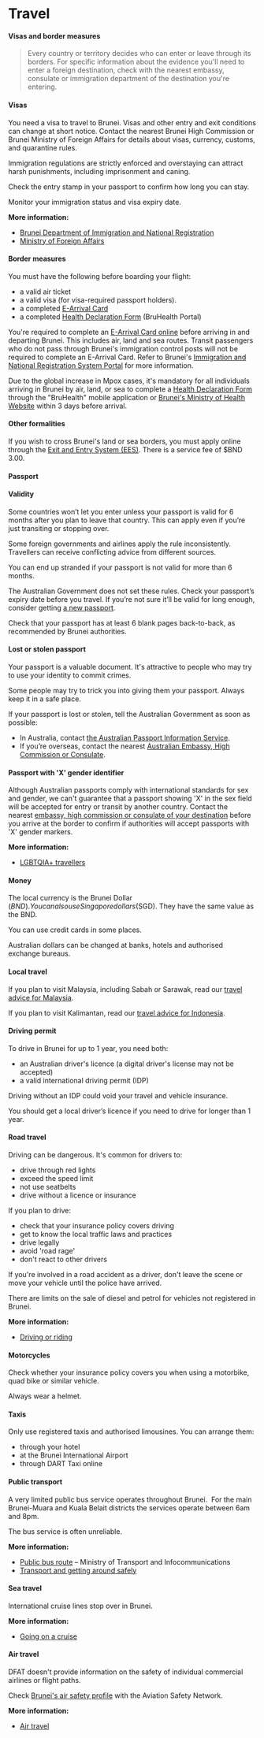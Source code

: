 # Travel

#### Visas and border measures

> Every country or territory decides who can enter or leave through its borders. For specific information about the evidence you'll need to enter a foreign destination, check with the nearest embassy, consulate or immigration department of the destination you're entering.

#### Visas

You need a visa to travel to Brunei. Visas and other entry and exit conditions can change at short notice. Contact the nearest Brunei High Commission or Brunei Ministry of Foreign Affairs for details about visas, currency, customs, and quarantine rules.

Immigration regulations are strictly enforced and overstaying can attract harsh punishments, including imprisonment and caning.

Check the entry stamp in your passport to confirm how long you can stay.

Monitor your immigration status and visa expiry date.

**More information:**

* [Brunei Department of Immigration and National Registration](https://www.immigration.gov.bn/Theme/Home.aspx)
* [Ministry of Foreign Affairs](https://www.mfa.gov.bn/site/home.aspx)

#### Border measures

You must have the following before boarding your flight:

* a valid air ticket
* a valid visa (for visa-required passport holders).
* a completed [E-Arrival Card](https://www.imm.gov.bn/)
* a completed [Health Declaration Form](https://www.healthinfo.gov.bn/travel#/home) (BruHealth Portal)

You're required to complete an [E-Arrival Card online](https://www.imm.gov.bn/) before arriving in and departing Brunei. This includes air, land and sea routes. Transit passengers who do not pass through Brunei's immigration control posts will not be required to complete an E-Arrival Card. Refer to Brunei's [Immigration and National Registration System Portal](https://www.imm.gov.bn/) for more information.

Due to the global increase in Mpox cases, it's mandatory for all individuals arriving in Brunei by air, land, or sea to complete a [Health Declaration Form](https://www.healthinfo.gov.bn/travel.#/home) through the "BruHealth" mobile application or [Brunei's Ministry of Health Website](https://www.healthinfo.gov.bn/travel.) within 3 days before arrival.

#### Other formalities

If you wish to cross Brunei's land or sea borders, you must apply online through the [Exit and Entry System (EES)](https://login.bdnsw.gov.bn/ees/user/login). There is a service fee of $BND 3.00.

#### Passport

#### Validity

Some countries won’t let you enter unless your passport is valid for 6 months after you plan to leave that country. This can apply even if you’re just transiting or stopping over.

Some foreign governments and airlines apply the rule inconsistently. Travellers can receive conflicting advice from different sources.

You can end up stranded if your passport is not valid for more than 6 months.

The Australian Government does not set these rules. Check your passport’s expiry date before you travel. If you’re not sure it’ll be valid for long enough, consider getting [a new passport](/consular-services/passport-services "Passport services").

Check that your passport has at least 6 blank pages back-to-back, as recommended by Brunei authorities.

#### Lost or stolen passport

Your passport is a valuable document. It's attractive to people who may try to use your identity to commit crimes.

Some people may try to trick you into giving them your passport. Always keep it in a safe place.

If your passport is lost or stolen, tell the Australian Government as soon as possible:

* In Australia, contact [the Australian Passport Information Service](https://www.passports.gov.au/contact-us).
* If you’re overseas, contact the nearest [Australian Embassy, High Commission or Consulate](http://dfat.gov.au/about-us/our-locations/missions/Pages/our-embassies-and-consulates-overseas.aspx).

#### Passport with 'X' gender identifier

Although Australian passports comply with international standards for sex and gender, we can't guarantee that a passport showing 'X' in the sex field will be accepted for entry or transit by another country. Contact the nearest [embassy, high commission or consulate of your destination](https://protocol.dfat.gov.au/Public/MissionsInAustralia) before you arrive at the border to confirm if authorities will accept passports with 'X' gender markers.

**More information:**

* [LGBTQIA+ travellers](https://www.smartraveller.gov.au/before-you-go/who-you-are/LGBTI)

#### Money

The local currency is the Brunei Dollar ($BND). You can also use Singapore dollars ($SGD). They have the same value as the BND.

You can use credit cards in some places.

Australian dollars can be changed at banks, hotels and authorised exchange bureaus.

#### Local travel

If you plan to visit Malaysia, including Sabah or Sarawak, read our [travel advice for Malaysia](/destinations/asia/malaysia "Malaysia").

If you plan to visit Kalimantan, read our [travel advice for Indonesia](/destinations/asia/indonesia "Indonesia").

#### Driving permit

To drive in Brunei for up to 1 year, you need both:

* an Australian driver's licence (a digital driver's license may not be accepted)
* a valid international driving permit (IDP)

Driving without an IDP could void your travel and vehicle insurance.

You should get a local driver’s licence if you need to drive for longer than 1 year.

#### Road travel

Driving can be dangerous. It's common for drivers to:

* drive through red lights
* exceed the speed limit
* not use seatbelts
* drive without a licence or insurance

If you plan to drive:

* check that your insurance policy covers driving
* get to know the local traffic laws and practices
* drive legally
* avoid 'road rage'
* don't react to other drivers

If you're involved in a road accident as a driver, don't leave the scene or move your vehicle until the police have arrived.

There are limits on the sale of diesel and petrol for vehicles not registered in Brunei.

**More information:**

* [Driving or riding](/before-you-go/getting-around/road-safety "Road safety")

#### Motorcycles

Check whether your insurance policy covers you when using a motorbike, quad bike or similar vehicle.

Always wear a helmet.

#### Taxis

Only use registered taxis and authorised limousines. You can arrange them:

* through your hotel
* at the Brunei International Airport
* through DART Taxi online

#### Public transport

A very limited public bus service operates throughout Brunei.  For the main Brunei-Muara and Kuala Belait districts the services operate between 6am and 8pm.

The bus service is often unreliable.

**More information:**

* [Public bus route](https://www.jpd.gov.bn/SitePages/PUBLIC%20BUS%20ROUTE.aspx) – Ministry of Transport and Infocommunications
* [Transport and getting around safely](/before-you-go/getting-around "Getting around")

#### Sea travel

International cruise lines stop over in Brunei.

**More information:**

* [Going on a cruise](/before-you-go/getting-around/cruises "Going on a cruise")

#### Air travel

DFAT doesn't provide information on the safety of individual commercial airlines or flight paths.

Check [Brunei's air safety profile](http://aviation-safety.net/database/country/country.php?id=V8) with the Aviation Safety Network.

**More information:**

* [Air travel](/before-you-go/getting-around/air-travel "Travelling by air")